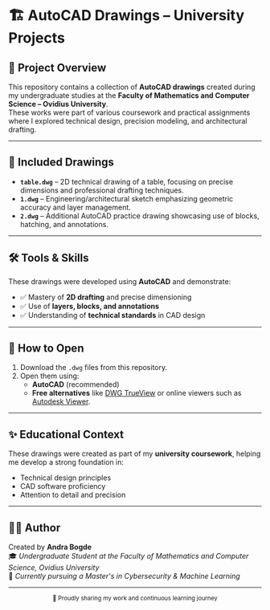 # 🏗️ AutoCAD Drawings – University Projects

## 📖 Project Overview
This repository contains a collection of **AutoCAD drawings** created during my undergraduate studies at the **Faculty of Mathematics and Computer Science – Ovidius University**.  
These works were part of various coursework and practical assignments where I explored technical design, precision modeling, and architectural drafting.

---

## 📂 Included Drawings
- **`table.dwg`** – 2D technical drawing of a table, focusing on precise dimensions and professional drafting techniques.
- **`1.dwg`** – Engineering/architectural sketch emphasizing geometric accuracy and layer management.
- **`2.dwg`** – Additional AutoCAD practice drawing showcasing use of blocks, hatching, and annotations.

---

## 🛠️ Tools & Skills
These drawings were developed using **AutoCAD** and demonstrate:
- ✅ Mastery of **2D drafting** and precise dimensioning  
- ✅ Use of **layers, blocks, and annotations**  
- ✅ Understanding of **technical standards** in CAD design  

---

## 🚀 How to Open
1. Download the `.dwg` files from this repository.  
2. Open them using:
   - **AutoCAD** (recommended)  
   - **Free alternatives** like [DWG TrueView](https://www.autodesk.com/products/dwg) or online viewers such as [Autodesk Viewer](https://viewer.autodesk.com/).

---

## ✨ Educational Context
These drawings were created as part of my **university coursework**, helping me develop a strong foundation in:
- Technical design principles  
- CAD software proficiency  
- Attention to detail and precision  

---

## 👩‍💻 Author
Created by **Andra Bogde**  
🎓 *Undergraduate Student at the Faculty of Mathematics and Computer Science, Ovidius University*  
🌱 *Currently pursuing a Master's in Cybersecurity & Machine Learning*

---

<div align="center">
  <sub>💖 Proudly sharing my work and continuous learning journey</sub>
</div>
